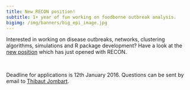 ```yaml
---
title: New RECON position!
subtitle: 1+ year of fun working on foodborne outbreak analysis.
bigimg: /img/banners/big_epi_image.jpg
---
```



Interested in working on disease outbreaks, networks, clustering algorithms, simulations and R package development? Have a look at the [new position](https://www4.ad.ic.ac.uk/OA_HTML/OA.jsp?page=/oracle/apps/irc/candidateSelfService/webui/VisVacDispPG&akRegionApplicationId=821&transactionid=731959620&retainAM=Y&addBreadCrumb=S&p_svid=50471&p_spid=1817360&oapc=7&oas=i7iY14zR4Q8DQydojxK6lw) which has just opened with RECON.

<br>

Deadline for applications is 12th January 2016. Questions can be sent by email to <a href="mailto:thibautjombart@gmail.com">Thibaut Jombart</a>.  

